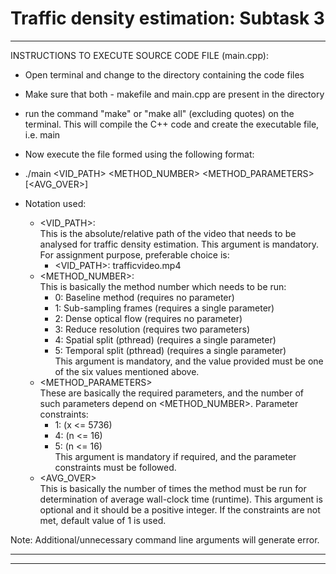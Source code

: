 # Traffic density estimation: Subtask 3

--------------------------------------------------------------------------------
INSTRUCTIONS TO EXECUTE SOURCE CODE FILE (main.cpp):
- Open terminal and change to the directory containing the code files
- Make sure that both - makefile and main.cpp are present in the directory
- run the command "make" or "make all" (excluding quotes) on the terminal.
  This will compile the C++ code and create the executable file, i.e. main
- Now execute the file formed using the following format:
- ./main <VID_PATH> <METHOD_NUMBER> <METHOD_PARAMETERS> [<AVG_OVER>]

- Notation used:
  - <VID_PATH>:   
     This is the absolute/relative path of the video that needs to be 
     analysed for traffic density estimation. This argument is mandatory.
     For assignment purpose, preferable choice is:  
	- <VID_PATH>: trafficvideo.mp4  
  - <METHOD_NUMBER>:  
	   This is basically the method number which needs to be run:  
     - 0: Baseline method (requires no parameter)  
     - 1: Sub-sampling frames (requires a single parameter)  
     - 2: Dense optical flow (requires no parameter)  
     - 3: Reduce resolution (requires two parameters)  
     - 4: Spatial split (pthread) (requires a single parameter)  
     - 5: Temporal split (pthread) (requires a single parameter)  
     This argument is mandatory, and the value provided must be one of the
     six values mentioned above.  
  - <METHOD_PARAMETERS>  
     These are basically the required parameters, and the number of such
     parameters depend on <METHOD_NUMBER>. Parameter constraints:  
     - 1: (x <= 5736)  
     - 4: (n <= 16)  
     - 5: (n <= 16)  
    This argument is mandatory if required, and the parameter constraints must
    be followed.  
  - <AVG_OVER>   
     This is basically the number of times the method must be run for determination
     of average wall-clock time (runtime). This argument is optional and it should
     be a positive integer. If the constraints are not met, default value of 1 is
     used.  

Note: Additional/unnecessary command line arguments will generate error.       

--------------------------------------------------------------------------------

--------------------------------------------------------------------------------
